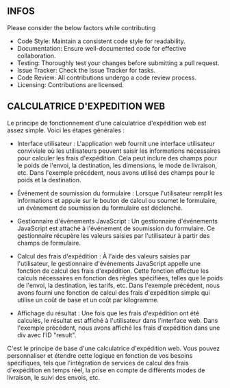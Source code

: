## INFOS
Please consider the below factors while contributing
- Code Style:
Maintain a consistent code style for readability.
- Documentation:
Ensure well-documented code for effective collaboration.
- Testing:
Thoroughly test your changes before submitting a pull request.
- Issue Tracker:
Check the Issue Tracker for tasks.
- Code Review:
All contributions undergo a code review process.
- Licensing:
Contributions are licensed.

## CALCULATRICE D'EXPEDITION WEB
Le principe de fonctionnement d'une calculatrice d'expédition web est assez simple. Voici les étapes générales :

- Interface utilisateur : L'application web fournit une interface utilisateur conviviale où les utilisateurs peuvent saisir les informations nécessaires pour calculer les frais d'expédition. Cela peut inclure des champs pour le poids de l'envoi, la destination, les dimensions, le mode de livraison, etc. Dans l'exemple précédent, nous avons utilisé des champs pour le poids et la destination.

- Événement de soumission du formulaire : Lorsque l'utilisateur remplit les informations et appuie sur le bouton de calcul ou soumet le formulaire, un événement de soumission du formulaire est déclenché.

- Gestionnaire d'événements JavaScript : Un gestionnaire d'événements JavaScript est attaché à l'événement de soumission du formulaire. Ce gestionnaire récupère les valeurs saisies par l'utilisateur à partir des champs de formulaire.

- Calcul des frais d'expédition : À l'aide des valeurs saisies par l'utilisateur, le gestionnaire d'événements JavaScript appelle une fonction de calcul des frais d'expédition. Cette fonction effectue les calculs nécessaires en fonction des règles spécifiées, telles que le poids de l'envoi, la destination, les tarifs, etc. Dans l'exemple précédent, nous avons fourni une fonction de calcul des frais d'expédition simple qui utilise un coût de base et un coût par kilogramme.

- Affichage du résultat : Une fois que les frais d'expédition ont été calculés, le résultat est affiché à l'utilisateur dans l'interface web. Dans l'exemple précédent, nous avons affiché les frais d'expédition dans une div avec l'ID "result".

C'est le principe de base d'une calculatrice d'expédition web. Vous pouvez personnaliser et étendre cette logique en fonction de vos besoins spécifiques, tels que l'intégration de services de calcul des frais d'expédition en temps réel, la prise en compte de différents modes de livraison, le suivi des envois, etc.
